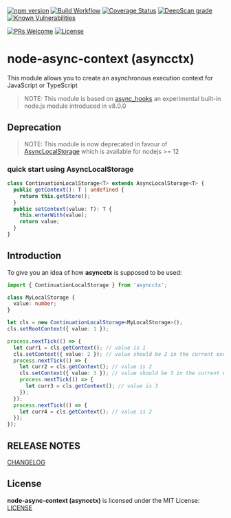 [![npm version](https://badge.fury.io/js/asyncctx.svg)](https://badge.fury.io/js/asyncctx)
[![Build Workflow](https://github.com/gms1/HomeOfThings/actions/workflows/build.yml/badge.svg?branch=master)](https://github.com/gms1/HomeOfThings/actions/workflows/build.yml)
[![Coverage Status](https://codecov.io/gh/gms1/HomeOfThings/branch/master/graph/badge.svg?flag=asyncctx)](https://app.codecov.io/gh/gms1/HomeOfThings/tree/master/packages%2Fnode%2Fasyncctx)
[![DeepScan grade](https://deepscan.io/api/teams/439/projects/987/branches/1954/badge/grade.svg)](https://deepscan.io/dashboard#view=project&tid=439&pid=987&bid=1954)
[![Known Vulnerabilities](https://snyk.io/test/github/gms1/HomeOfThings/badge.svg)](https://snyk.io/test/github/gms1/HomeOfThings)

[![PRs Welcome](https://img.shields.io/badge/PRs-welcome-brightgreen.svg?style=flat-square)](http://makeapullrequest.com)
[![License](https://img.shields.io/npm/l/asyncctx.svg?style=flat-square)](https://github.com/gms1/HomeOfThings/blob/master/packages/node/asyncctx/LICENSE)

# node-async-context (asyncctx)

This module allows you to create an asynchronous execution context for JavaScript or TypeScript

> NOTE: This module is based on [async_hooks](https://github.com/nodejs/node/blob/master/doc/api/async_hooks.md) an experimental built-in node.js module introduced in v8.0.0

## Deprecation

<!-- -->

> NOTE: This module is now deprecated in favour of [AsyncLocalStorage](https://nodejs.org/api/async_context.html#async_context_new_asynclocalstorage)
> which is available for nodejs >= 12

### quick start using AsyncLocalStorage

```Typescript
class ContinuationLocalStorage<T> extends AsyncLocalStorage<T> {
  public getContext(): T | undefined {
    return this.getStore();
  }
  public setContext(value: T): T {
    this.enterWith(value);
    return value;
  }
}
```

## Introduction

To give you an idea of how **asyncctx** is supposed to be used:

```TypeScript
import { ContinuationLocalStorage } from 'asyncctx';

class MyLocalStorage {
  value: number;
}

let cls = new ContinuationLocalStorage<MyLocalStorage>();
cls.setRootContext({ value: 1 });

process.nextTick(() => {
  let curr1 = cls.getContext(); // value is 1
  cls.setContext({ value: 2 }); // value should be 2 in the current execution context and below
  process.nextTick(() => {
    let curr2 = cls.getContext(); // value is 2
    cls.setContext({ value: 3 }); // value should be 3 in the current execution context and below
    process.nextTick(() => {
      let curr3 = cls.getContext(); // value is 3
    });
  });
  process.nextTick(() => {
    let curr4 = cls.getContext(); // value is 2
  });
});
```

## RELEASE NOTES

[CHANGELOG](./CHANGELOG.md)

## License

**node-async-context (asyncctx)** is licensed under the MIT License:
[LICENSE](./LICENSE)
